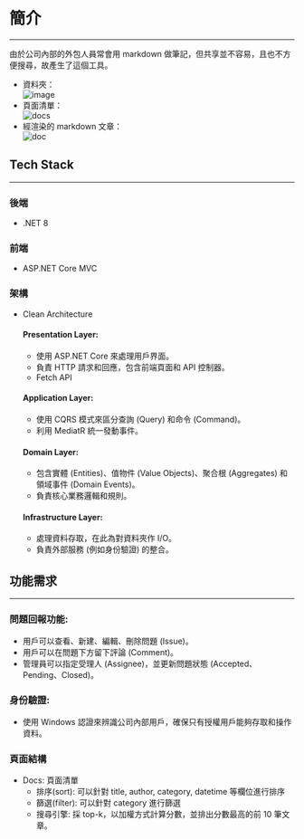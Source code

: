 # 簡介
---
由於公司內部的外包人員常會用 markdown 做筆記，但共享並不容易，且也不方便搜尋，故產生了這個工具。

+ 資料夾：  
![image](https://github.com/intervalrain/DocViewer/assets/68344474/b275c674-8f28-4442-a7ca-56b5f7d1fd92)
+ 頁面清單：    
![docs](https://github.com/intervalrain/DocViewer/assets/68344474/cd145f26-2728-4183-aa68-4a9cc1eba785)
+ 經渲染的 markdown 文章：  
![doc](https://github.com/intervalrain/DocViewer/assets/68344474/d1853a1e-3220-464d-9f88-40589a0f00a5)



## Tech Stack
---
### 後端
+ .NET 8

### 前端
+ ASP.NET Core MVC

### 架構
+ Clean Architecture
  #### Presentation Layer:
    + 使用 ASP.NET Core 來處理用戶界面。
    + 負責 HTTP 請求和回應，包含前端頁面和 API 控制器。
    + Fetch API
  #### Application Layer:
    + 使用 CQRS 模式來區分查詢 (Query) 和命令 (Command)。
    + 利用 MediatR 統一發動事件。
  #### Domain Layer:
    + 包含實體 (Entities)、值物件 (Value Objects)、聚合根 (Aggregates) 和領域事件 (Domain Events)。
    + 負責核心業務邏輯和規則。
  #### Infrastructure Layer:
    + 處理資料存取，在此為對資料夾作 I/O。
    + 負責外部服務 (例如身份驗證) 的整合。

## 功能需求
---
### 問題回報功能:
+ 用戶可以查看、新建、編輯、刪除問題 (Issue)。
+ 用戶可以在問題下方留下評論 (Comment)。
+ 管理員可以指定受理人 (Assignee)，並更新問題狀態 (Accepted、Pending、Closed)。

### 身份驗證:
+ 使用 Windows 認證來辨識公司內部用戶，確保只有授權用戶能夠存取和操作資料。

### 頁面結構
+ Docs: 頁面清單
  + 排序(sort): 可以針對 title, author, category, datetime 等欄位進行排序
  + 篩選(filter): 可以針對 category 進行篩選
  + 搜尋引擎: 採 top-k，以加權方式計算分數，並排出分數最高的前 10 筆文章。
